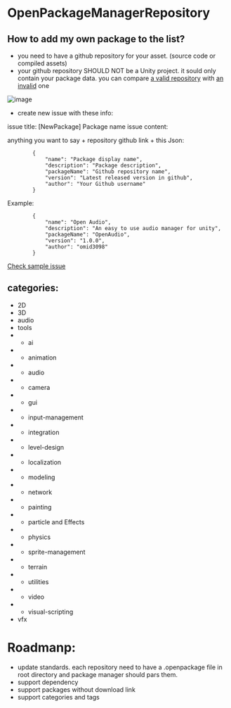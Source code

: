 # OpenPackageManagerRepository

## How to add my own package to the list?
- you need to have a github repository for your asset. (source code or compiled assets)
- your github repository SHOULD NOT be a Unity project. it sould only contain your package data. 
you can compare [a valid repository](https://github.com/omid3098/OpenAudio) with [an invalid](https://github.com/omid3098/OpenWatcher) one

![image](https://user-images.githubusercontent.com/6388730/42286418-10a8bf78-7fc8-11e8-94e7-318a7afa3525.png)

- create new issue with these info:

issue title: [NewPackage] Package name
issue content: 

anything you want to say + repository github link + this Json:

```
        {
            "name": "Package display name",
            "description": "Package description",
            "packageName": "Github repository name",
            "version": "Latest released version in github",
            "author": "Your Github username"
        }
```
Example: 
```
        {
            "name": "Open Audio",
            "description": "An easy to use audio manager for unity",
            "packageName": "OpenAudio",
            "version": "1.0.0",
            "author": "omid3098"
        }
```

[Check sample issue](https://github.com/omid3098/OpenPackageManagerRepository/issues/1)


## categories: 
- 2D
- 3D
- audio
- tools
- + ai
- + animation
- + audio
- + camera
- + gui
- + input-management
- + integration
- + level-design
- + localization
- + modeling
- + network
- + painting
- + particle and Effects
- + physics
- + sprite-management
- + terrain
- + utilities
- + video
- + visual-scripting
- vfx

# Roadmanp:
- update standards. each repository need to have a .openpackage file in root directory and package manager should pars them.
- support dependency
- support packages without download link
- support categories and tags
